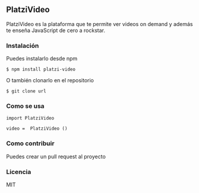 ## PlatziVideo

PlatziVideo es la plataforma que te permite ver videos on demand y además
te enseña JavaScript de cero a rockstar.

### Instalación

Puedes instalarlo desde npm

    $ npm install platzi-video

O también clonarlo en el repositorio

    $ git clone url

### Como se usa

    import PlatziVideo

    video =  PlatziVideo ()

### Como contribuir

Puedes crear un pull request al proyecto

### Licencia

MIT

